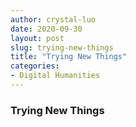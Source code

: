 ```yaml
---
author: crystal-luo
date: 2020-09-30
layout: post
slug: trying-new-things
title: "Trying New Things"
categories:
- Digital Humanities
---
```

### Trying New Things
